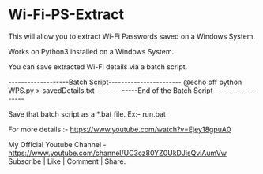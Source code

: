 # Wi-Fi-PS-Extract
This will allow you to extract Wi-Fi Passwords saved on a Windows System.

Works on Python3 installed on a Windows System.

You can save extracted Wi-Fi details via a batch script.

-------------------Batch Script-----------------------
@echo off
python WPS.py > savedDetails.txt
-------------End of the Batch Script------------------

Save that batch script as a *.bat file.
Ex:- run.bat

For more details :- https://www.youtube.com/watch?v=Ejey18gpuA0

My Official Youtube Channel - https://www.youtube.com/channel/UC3cz80YZ0UkDJisQviAumVw
Subscribe | Like | Comment | Share.
